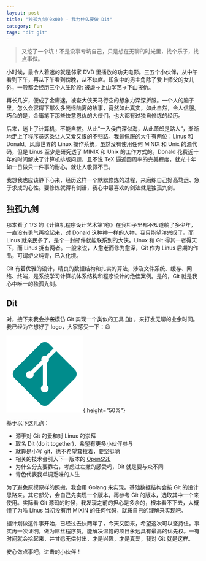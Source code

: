 ```yaml
---
layout: post
title: "独孤九剑(0x00) - 我为什么要做 Dit"
category: Fun
tags: "dit git"
---
```


> 又挖了一个坑！不是没事专坑自己，只是想在无聊的时光里，找个乐子，找点事做。

小时候，最令人着迷的就是邻家 DVD 里播放的功夫电影。三五个小伙伴，从中午看到下午，再从下午看到傍晚，从不缺席。印象中的男主角除了爱上师父的女儿外，一般都会经历三个人生阶段: 被虐->上山学艺->下山报仇。

<!-- more -->

再长几岁，便成了金庸迷，被查大侠天马行空的想象力深深折服。一个人的脑子里，怎么会容得下那么多光怪陆离的故事，竟然如此真实，如此自然，令人信服。巧合的是，金庸笔下那些快意恩仇的大侠们，也大都有过独自修练的经历。

后来，迷上了计算机，不能自拔。从此“一入侯门深似海，从此萧郎是路人”，渐渐地走上了程序员这条让人又爱又恨的不归路。我最佩服的大牛有两位：Linus 和 Donald。风靡世界的 Linux 操作系统，虽然没有使用任何 MINIX 和 Unix 的源代码，但是 Linus 至少是研究透了 MINIX 和 Unix 的工作方式的。Donald 花费近十年的时间解决了计算机排版问题，且不说 TeX 逼近圆周率的完美程度，就光十年如一日做只一件事的耐心，就让人敬佩不已。

我想我也应该静下心来，经历这样一个默默修炼的过程，来磨练自己好高骛远、急于求成的心性。要修炼就得有剑谱，我心中最喜欢的剑法就是独孤九剑。

独孤九剑
-------

那本看了 1/3 的《计算机程序设计艺术第1卷》在我柜子里都不知道躺了多少年，一直没有勇气再捡起来，对 Donald 这种神一样的人物，我只能望洋兴叹了。而 Linus 就亲民多了，是个一封邮件就能联系到的大侠。Linux 和 Git 得其一者得天下，而 Linus 拥有两者。一般来说，人愈老而修为愈深，Git 作为 Linus 后期的作品，可谓炉火纯青，已入化境。

Git 有着优雅的设计，精良的数据结构和扎实的算法，涉及文件系统、缓存、网络、终端，是系统学习计算机体系结构和程序设计的绝佳案例。是的，Git 就是我心中唯一的独孤九剑。

Dit
---

对，接下来我会~~抄袭~~模仿 Git 实现一个类似的工具 [Dit](https://github.com/zddhub/dit) ，来打发无聊的业余时间。我已经为它想好了 logo，大家感受一下：😄

![dit logo](/assets/dit_logo.png){:height="50%"}

基于以下这几点：

* 源于对 Git 的爱和对 Linus 的崇拜
* 取名 Dit (do it together)，希望有更多小伙伴参与
* 就算是小写 git，也不希望耷拉着，要坚挺呐
* 相关的技术会引入下一版本的 [OpenSSE](https://github.com/zddhub/opensse)
* 为什么分支要靠右，考虑过左撇的感受吗，Dit 就是要与众不同
* 青色代表我单调乏味的人生

为了避免原模原样的照搬，我会用 Golang 来实现。基础数据结构会按 Git 的设计思路来。其它部分，会自己先实现一个版本，再参考 Git 的版本，选取其中一个来使用。实际看 Git 源码的时候，我发现之前的担心是多余的，根本看不下去，大概懂了为啥 Linus 当初没有用 MIXIN 的任何代码，就按自己的理解来实现吧。

据计划做这件事开始，已经过去快两年了，今天又回来，希望这次可以坚持住。事实再一次证明，做为屌丝程序员，能解决温饱的项目永远具有最高的优先权。一有时间就会拾起来，并甘愿无偿付出，才是兴趣，才是真爱，我对 Git 就是这样。

安心做点事吧，进击的小伙伴！
